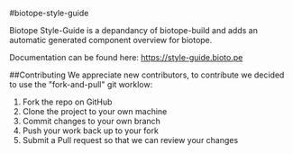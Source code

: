 #biotope-style-guide

Biotope Style-Guide is a depandancy of biotope-build and adds an automatic generated component overview for biotope.

Documentation can be found here: https://style-guide.bioto.pe

##Contributing
We appreciate new contributors, to contribute we decided to use the "fork-and-pull" git worklow:

1. Fork the repo on GitHub
2. Clone the project to your own machine
3. Commit changes to your own branch
4. Push your work back up to your fork
5. Submit a Pull request so that we can review your changes